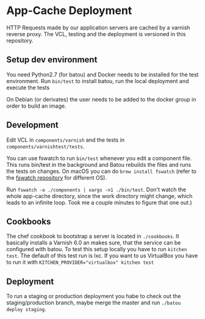 # App-Cache Deployment

HTTP Requests made by our application servers are cached by a varnish reverse proxy. The VCL, testing and the deployment is versioned in this repository.

## Setup dev environment

You need Python2.7 (for batou) and Docker needs to be installed for the test environment. Run `bin/test` to install batou, run the local deployment and execute the tests

On Debian (or derivates) the user needs to be added to the docker group in order to build an image.

## Development

Edit VCL in `components/varnish` and the tests in `components/varnishtest/tests`.

You can use fswatch to run `bin/test` whenever you edit a component file. This runs bin/test in the background and Batou rebuilds the files and runs the tests on changes. On macOS you can do `brew install fswatch` (refer to the [fswatch repository](https://github.com/emcrisostomo/fswatch) for different OS).

Run `fswatch -o ./components | xargs -n1 ./bin/test`. Don't  watch the whole app-cache directory, since the work directory might change, which leads to an infinite loop. Took me a couple minutes to figure that one out.)

## Cookbooks

The chef cookbook to bootstrap a server is located in `./cookbooks`. It basically installs a Varnish 6.0 an makes sure, that the service can be configured with batou. To test this setup locally you have to run `kitchen test`. The default of this test run is lxc. If you want to us VirtualBox you have to run it with `KITCHEN_PROVIDER="virtualbox" kitchen test`

## Deployment

To run a staging or production deployment you habe to check out the staging/production branch, maybe merge the master and run `./batou deploy staging`.
